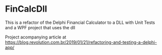 # FinCalcDll
This is a refactor of the Delphi Financial Calculator to a DLL with Unit Tests and a WPF project that uses the dll

Project acompanying article at https://blog.revolution.com.br/2019/01/21/refactoring-and-testing-a-delphi-app/
